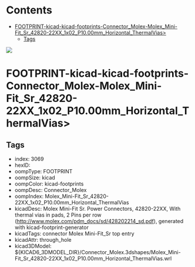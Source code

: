 



Contents
========

* [FOOTPRINT-kicad-kicad-footprints-Connector_Molex-Molex_Mini-Fit_Sr_42820-22XX_1x02_P10.00mm_Horizontal_ThermalVias>](#footprint-kicad-kicad-footprints-connector_molex-molex_mini-fit_sr_42820-22xx_1x02_p1000mm_horizontal_thermalvias)
	* [Tags](#tags)
  
![][im]
# FOOTPRINT-kicad-kicad-footprints-Connector_Molex-Molex_Mini-Fit_Sr_42820-22XX_1x02_P10.00mm_Horizontal_ThermalVias>

## Tags

- index: 3069
- hexID: 
- oompType: FOOTPRINT
- oompSize: kicad
- oompColor: kicad-footprints
- oompDesc: Connector_Molex
- oompIndex: Molex_Mini-Fit_Sr_42820-22XX_1x02_P10.00mm_Horizontal_ThermalVias
- kicadDesc: Molex Mini-Fit Sr. Power Connectors, 42820-22XX, With thermal vias in pads, 2 Pins per row (http://www.molex.com/pdm_docs/sd/428202214_sd.pdf), generated with kicad-footprint-generator
- kicadTags: connector Molex Mini-Fit_Sr top entry
- kicadAttr: through_hole
- kicad3DModel: ${KICAD6_3DMODEL_DIR}/Connector_Molex.3dshapes/Molex_Mini-Fit_Sr_42820-22XX_1x02_P10.00mm_Horizontal_ThermalVias.wrl



[im]: image.png
